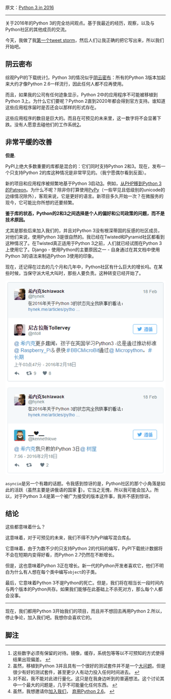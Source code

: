 原文：[Python 3 in 2016](https://hynek.me/articles/python3-2016/)

---
关于2016年的Python 3的完全坊间观点。基于我最近的经历，观察，以及与Python社区的其他成员的交流。

今天，我做了我[第一个tweet storm](https://twitter.com/hynek/status/699928792752594944)，然后人们让我正确的把它写出来，所以我们开始吧。

## 阴云密布

综观PyPI的下载统计[1](#fn:4b446252e182cd944dcdae12180464ab:skewed)，Python 3的情况似乎[阴云密布](https://www.reddit.com/r/Python/comments/45sm94/what_are_the_most_recent_python_3_vs_python_2/czzy5wa)：所有的Python 3版本加起来大约才像Python 2.6一样流行，因此任何人都不应再使用。

而且，如果我的公司有任何迹象显示，Python 2中的应用程序不可能被移植到Python 3上。为什么它们要呢？Python 2直到2020年都会得到官方支持。谁知道这些应用程序届时是否还会以那样的形式存在。

这些应用程序的数目是巨大的。而且在可预见的未来里，这一数字将不会显著下跌。没有人愿意去碰他们的工作系统[2](#fn:4b446252e182cd944dcdae12180464ab:easy)。

## 非常平缓的改善

**但是**.

PyPI上绝大多数重要的库都是混合的：它们同时支持Python 2和3。现在，发布一个只支持Python 2的库这种情况是非常罕见的。（我宁愿偶尔看到反面）。

新的项目和应用程序被频繁地基于Python 3启动[3](#fn:4b446252e182cd944dcdae12180464ab:nail)。例如，[从PHP移到Python 3的Patreon](https://talkpython.fm/episodes/show/14/moving-from-php-to-python-3-with-patreon)。为什么不呢？除非你打算使用[PyPy](http://pypy.org/py3donate.html)（一些罕见且低级别的unicode的边缘情况除外），客观来说，它是更好的语言。新项目多久开始一次？在微服务的现今，它可能比你所想的还要频繁。

**鉴于库的状态，Python的2和3之间选择是个人的偏好和公司政策的问题，而不是技术原因。**

尤其是那些后来加入我们的，并且对Python 3没有根深蒂固的反感的社区成员，对他们来说，使用Python 3是很自然的。我已经在Twisted和Pyramid社区都看到这种情况了。在Twisted真正适用于Python 3之前，人们就已经试图在Python 3上使用它了。Django - 使用Python的主要原因之一 - 自身通过在其文档中使用Python 3的语法来制造Python 3使用的印象。

现在，还记得在过去的几个月和几年中，Python社区有什么巨大的增长吗。在某些时候，当保守派大吼大叫时，那些人要负责。这种转变已经开始了。

![](./img/2016-02-20_221149.png)

`asyncio`是另一个有趣的话题。令我感到惊讶的是，Python社区的那个小角落是如此的活跃（虽然主要是讲俄语的国家 🙂）。它当之无愧，所以我可能会加入。所以，对于Python 3.4是第一个被广为接受的版本这件事，我并不感到惊讶。

## 结论

这些都意味着什么？

这意味着，对于可预见的未来，我们不得不为PyPI编写混合库[4](#fn:4b446252e182cd944dcdae12180464ab:py26)。

它意味着，由于为数不少的只支持Python 2的代码的编写，PyPI下载统计数据将不会在短期内变得好看，而Python 2.7仍然在不断增长。

但是，这也意味着Python 3正在增长。新一代的Python开发者喜欢它，他们不明白为什么有人想在每个类中编写`object`的子类。

最后，它意味着Python 3不是Python的死亡。但是，我们将在相当长一段时间内与两个版本的Python共存。如果我们能够在此基础上不杀死对方，那么每个人都会没事。


* * *

现在，我们都用Python 3开始我们的项目，而且并不想回去再用Python 2.所以，停止争论，加入我们吧。我想你会喜欢它的。

## 脚注

* * *

1.  这些数字必须有保留的对待。镜像，缓存，系统包等等以不可预知的方式使得结果出现偏差。
 [↩︎](#fnref:4b446252e182cd944dcdae12180464ab:skewed)
2.  虽然，移植到Python 3并且具有一个很好的测试套件并不是一个[大问题](http://python3porting.com)。但是很少有好的测试套件，甚至更少人有动力投入任何时间进去。
 [↩︎](#fnref:4b446252e182cd944dcdae12180464ab:easy)
3.  对不起，我不能对此进行量化。这只是在我身边听到的普遍想法。这个讨论其中一个最大的问题是，几乎不可能量化任何东西。
 [↩︎](#fnref:4b446252e182cd944dcdae12180464ab:nail)
4.  虽然，我想邀请你[加入我们](https://twitter.com/hynek/status/699886071451144192)， [弃用Python 2.6](https://twitter.com/hynek/status/699921119600574464)。
 [↩︎](#fnref:4b446252e182cd944dcdae12180464ab:py26)

